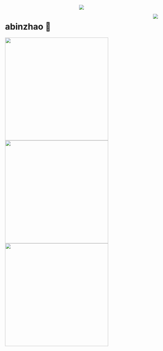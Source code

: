 <a href="https://github.com/abinzhao">

  <p align="center">
    <img src="https://github-profile-trophy.vercel.app/?username=abinzhao&column=7&theme=onedark"/>
  </p>

</a>

<a href="#">
  <img align="right" src="https://metrics.lecoq.io/abinzhao?template=terminal" />
</a>

# abinzhao 🌝

<img width="340px" src="https://github-readme-stats.vercel.app/api?username=abinzhao&theme=vue-dark&count_private=true&show_icons=true">
<img width="340px" src="https://github-readme-stats.vercel.app/api/top-langs/?username=abinzhao&theme=vue-dark&layout=compact">
<img width="340px" src="https://github-readme-stats.vercel.app/api/pin/?username=abinzhao&repo=halo-theme-joe2.0&theme=dark">
